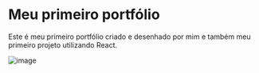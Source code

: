 # Meu primeiro portfólio

Este é meu primeiro portfólio criado e desenhado por mim e também meu primeiro projeto utilizando React.

![image](https://user-images.githubusercontent.com/104373811/220979319-49093615-a584-4366-89e5-7589d4ba87ae.png)
